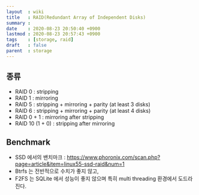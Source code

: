 ```yaml
---
layout  : wiki
title   : RAID(Redundant Array of Independent Disks)
summary : 
date    : 2020-08-23 20:50:40 +0900
lastmod : 2020-08-23 20:57:43 +0900
tags    : [storage, raid]
draft   : false
parent  : storage
---
```


## 종류
 * RAID 0 : stripping
 * RAID 1 : mirroring
 * RAID 5 : stripping + mirroring + parity (at least 3 disks)
 * RAID 6 : stripping + mirroring + parity (at least 4 disks)
 * RAID 0 + 1 : mirroring after stripping
 * RAID 10 (1 + 0) : stripping after mirroring

 
## Benchmark
 * SSD 에서의 밴치마크 : https://www.phoronix.com/scan.php?page=article&item=linux55-ssd-raid&num=1
 * Btrfs 는 전반적으로 수치가 좋지 않고,
 * F2FS 는 SQLite 에서 성능이 좋지 않으며 특히 multi threading 환경에서 도드라진다.

